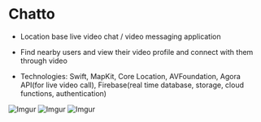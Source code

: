 # Chatto

- Location base live video chat / video messaging application

- Find nearby users and view their video profile and connect with them through video

- Technologies: Swift, MapKit, Core Location, AVFoundation, Agora API(for live video call), Firebase(real time database, storage, cloud functions, authentication)

![Imgur](https://i.imgur.com/P8qINkd.png)
![Imgur](https://i.imgur.com/q4jf3dH.png)
![Imgur](https://i.imgur.com/ReAH7pD.png)

